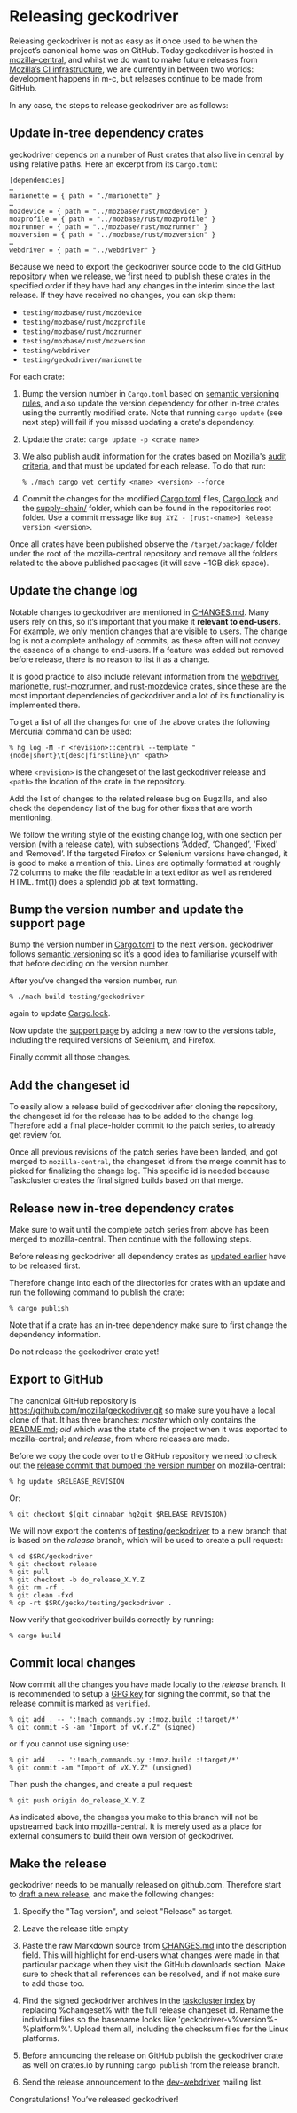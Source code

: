 # Releasing geckodriver

Releasing geckodriver is not as easy as it once used to be when the
project’s canonical home was on GitHub.  Today geckodriver is hosted
in [mozilla-central], and whilst we do want to make future releases
from [Mozilla’s CI infrastructure], we are currently in between two
worlds: development happens in m-c, but releases continue to be made
from GitHub.

In any case, the steps to release geckodriver are as follows:

[mozilla-central]: https://hg.mozilla.org/mozilla-central/
[Mozilla’s CI infrastructure]: https://treeherder.mozilla.org/

## Update in-tree dependency crates

geckodriver depends on a number of Rust crates that also live in
central by using relative paths. Here an excerpt from its `Cargo.toml`:

```cargo
[dependencies]
…
marionette = { path = "./marionette" }
…
mozdevice = { path = "../mozbase/rust/mozdevice" }
mozprofile = { path = "../mozbase/rust/mozprofile" }
mozrunner = { path = "../mozbase/rust/mozrunner" }
mozversion = { path = "../mozbase/rust/mozversion" }
…
webdriver = { path = "../webdriver" }
```

Because we need to export the geckodriver source code to the old
GitHub repository when we release, we first need to publish these
crates in the specified order if they have had any changes in the
interim since the last release.  If they have received no changes,
you can skip them:

- `testing/mozbase/rust/mozdevice`
- `testing/mozbase/rust/mozprofile`
- `testing/mozbase/rust/mozrunner`
- `testing/mozbase/rust/mozversion`
- `testing/webdriver`
- `testing/geckodriver/marionette`

For each crate:

1. Bump the version number in `Cargo.toml` based on [semantic versioning rules],
   and also update the version dependency for other in-tree crates using the
   currently modified crate. Note that running `cargo update` (see next step)
   will fail if you missed updating a crate's dependency.
2. Update the crate: `cargo update -p <crate name>`
3. We also publish audit information for the crates based on Mozilla's
   [audit criteria], and that must be updated for each release. To do that run:

    ```shell
    % ./mach cargo vet certify <name> <version> --force
    ```

4. Commit the changes for the modified [Cargo.toml] files, [Cargo.lock] and the
   [supply-chain/] folder, which can be found in the repositories root folder.
   Use a commit message like `Bug XYZ - [rust-<name>] Release version <version>`.

Once all crates have been published observe the `/target/package/` folder under
the root of the mozilla-central repository and remove all the folders related
to the above published packages (it will save ~1GB disk space).

[semantic versioning rules]: https://semver.org/
[audit criteria]: https://mozilla.github.io/cargo-vet/audit-criteria.html
[Cargo.toml]: https://searchfox.org/mozilla-central/source/testing/geckodriver/Cargo.toml
[Cargo.lock]: https://searchfox.org/mozilla-central/source/Cargo.lock
[supply-chain/]: https://searchfox.org/mozilla-central/source/supply-chain

## Update the change log

Notable changes to geckodriver are mentioned in [CHANGES.md]. Many
users rely on this, so it’s important that you make it **relevant
to end-users**.  For example, we only mention changes that are visible
to users.  The change log is not a complete anthology of commits,
as these often will not convey the essence of a change to end-users.
If a feature was added but removed before release, there is no reason
to list it as a change.

It is good practice to also include relevant information from the
[webdriver], [marionette], [rust-mozrunner], and [rust-mozdevice] crates,
since these are the most important dependencies of geckodriver and a lot
of its functionality is implemented there.

To get a list of all the changes for one of the above crates the following
Mercurial command can be used:

```shell
% hg log -M -r <revision>::central --template "{node|short}\t{desc|firstline}\n" <path>
```

where `<revision>` is the changeset of the last geckodriver release and `<path>`
the location of the crate in the repository.

Add the list of changes to the related release bug on Bugzilla, and also check the
dependency list of the bug for other fixes that are worth mentioning.

We follow the writing style of the existing change log, with
one section per version (with a release date), with subsections
‘Added’, ‘Changed’, 'Fixed' and ‘Removed’.  If the targeted
Firefox or Selenium versions have changed, it is good to make a
mention of this.  Lines are optimally formatted at roughly 72 columns
to make the file readable in a text editor as well as rendered HTML.
fmt(1) does a splendid job at text formatting.

[CHANGES.md]: https://searchfox.org/mozilla-central/source/testing/geckodriver/CHANGES.md
[webdriver]: https://searchfox.org/mozilla-central/source/testing/webdriver
[marionette]: https://searchfox.org/mozilla-central/source/testing/geckodriver/marionette
[rust-mozrunner]: https://searchfox.org/mozilla-central/source/testing/mozbase/rust/mozrunner
[rust-mozdevice]: https://searchfox.org/mozilla-central/source/testing/mozbase/rust/mozdevice

## Bump the version number and update the support page

Bump the version number in [Cargo.toml] to the next version.
geckodriver follows [semantic versioning] so it’s a good idea to
familiarise yourself with that before deciding on the version number.

After you’ve changed the version number, run

```shell
% ./mach build testing/geckodriver
```

again to update [Cargo.lock].

Now update the [support page] by adding a new row to the versions table,
including the required versions of Selenium, and Firefox.

Finally commit all those changes.

[semantic versioning]: http://semver.org/
[support page]: https://searchfox.org/mozilla-central/source/testing/geckodriver/doc/Support.md

## Add the changeset id

To easily allow a release build of geckodriver after cloning the
repository, the changeset id for the release has to be added to the
change log. Therefore add a final place-holder commit to the patch
series, to already get review for.

Once all previous revisions of the patch series have been landed, and got merged
to `mozilla-central`, the changeset id from the merge commit has to picked for
finalizing the change log. This specific id is needed because Taskcluster creates
the final signed builds based on that merge.

## Release new in-tree dependency crates

Make sure to wait until the complete patch series from above has been
merged to mozilla-central. Then continue with the following steps.

Before releasing geckodriver all dependency crates as
[updated earlier](#update-in-tree-dependency-crates) have to be
released first.

Therefore change into each of the directories for crates with an update
and run the following command to publish the crate:

```shell
% cargo publish
```

Note that if a crate has an in-tree dependency make sure to first
change the dependency information.

Do not release the geckodriver crate yet!

## Export to GitHub

The canonical GitHub repository is <https://github.com/mozilla/geckodriver.git>
so make sure you have a local clone of that.  It has three branches:
_master_ which only contains the [README.md]; _old_ which was the
state of the project when it was exported to mozilla-central; and
_release_, from where releases are made.

Before we copy the code over to the GitHub repository we need to
check out the [release commit that bumped the version number](#add-the-changeset-id)
on mozilla-central:

```shell
% hg update $RELEASE_REVISION
```

Or:

```shell
% git checkout $(git cinnabar hg2git $RELEASE_REVISION)
```

We will now export the contents of [testing/geckodriver] to a new branch that
is based on the _release_ branch, which will be used to create a pull request:

```shell
% cd $SRC/geckodriver
% git checkout release
% git pull
% git checkout -b do_release_X.Y.Z
% git rm -rf .
% git clean -fxd
% cp -rt $SRC/gecko/testing/geckodriver .
```

Now verify that geckodriver builds correctly by running:

```shell
% cargo build
```

[README.md]: https://searchfox.org/mozilla-central/source/testing/geckodriver/README.md
[testing/geckodriver]: https://searchfox.org/mozilla-central/source/testing/geckodriver

## Commit local changes

Now commit all the changes you have made locally to the _release_ branch.
It is recommended to setup a [GPG key] for signing the commit, so
that the release commit is marked as `verified`.

```shell
% git add . -- ':!mach_commands.py :!moz.build :!target/*'
% git commit -S -am "Import of vX.Y.Z" (signed)
```

or if you cannot use signing use:

```shell
% git add . -- ':!mach_commands.py :!moz.build :!target/*'
% git commit -am "Import of vX.Y.Z" (unsigned)
```

Then push the changes, and create a pull request:

```shell
% git push origin do_release_X.Y.Z
```

As indicated above, the changes you make to this branch will not
be upstreamed back into mozilla-central.  It is merely used as a
place for external consumers to build their own version of geckodriver.

[GPG key]: https://help.github.com/articles/signing-commits/

## Make the release

geckodriver needs to be manually released on github.com. Therefore start to
[draft a new release], and make the following changes:

1. Specify the "Tag version", and select "Release" as target.

2. Leave the release title empty

3. Paste the raw Markdown source from [CHANGES.md] into the description field.
   This will highlight for end-users what changes were made in that particular
   package when they visit the GitHub downloads section. Make sure to check that
   all references can be resolved, and if not make sure to add those too.

4. Find the signed geckodriver archives in the [taskcluster index] by
   replacing %changeset% with the full release changeset id. Rename the
   individual files so the basename looks like 'geckodriver-v%version%-%platform%'.
   Upload them all, including the checksum files for the Linux platforms.

5. Before announcing the release on GitHub publish the geckodriver crate as well
   on crates.io by running `cargo publish` from the release branch.

6. Send the release announcement to the [dev-webdriver] mailing list.

[draft a new release]: https://github.com/mozilla/geckodriver/releases/new
[taskcluster index]: https://firefox-ci-tc.services.mozilla.com/tasks/index/gecko.v2.mozilla-central.revision.%changeset%.geckodriver
[dev-webdriver]: https://groups.google.com/a/mozilla.org/g/dev-webdriver

Congratulations!  You’ve released geckodriver!
